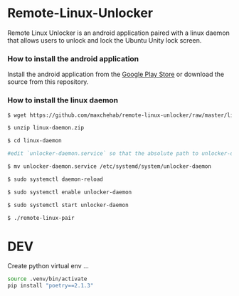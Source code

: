 # Remote-Linux-Unlocker
Remote Linux Unlocker is an android application paired with a linux daemon that allows users to unlock and lock the Ubuntu Unity lock screen.

### How to install the android application
Install the android application from the [Google Play Store](https://play.google.com/store/apps/details?id=com.maxchehab.remotelinuxunlocker) or download the source from this repository.

### How to install the linux daemon

```sh
$ wget https://github.com/maxchehab/remote-linux-unlocker/raw/master/linux-daemon/linux-daemon.zip

$ unzip linux-daemon.zip

$ cd linux-daemon

#edit `unlocker-daemon.service` so that the absolute path to unlocker-daemon.py is correct

$ mv unlocker-daemon.service /etc/systemd/system/unlocker-daemon

$ sudo systemctl daemon-reload

$ sudo systemctl enable unlocker-daemon

$ sudo systemctl start unlocker-daemon

$ ./remote-linux-pair
```

# DEV

Create python virtual env ...
```bash
source .venv/bin/activate
pip install "poetry==2.1.3"
```
